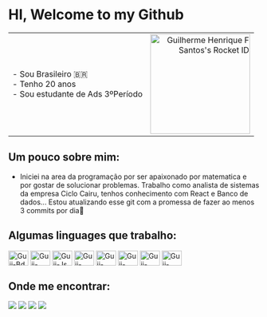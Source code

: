 # HI, Welcome to my Github 

<table width="100%" border="0">
  <tr>
    <td style="vertical-align: middle;">
      - Sou Brasileiro 🇧🇷 <br>
      - Tenho 20 anos <br>
      - Sou estudante de Ads 3ºPeríodo
    </td>
    <td style="text-align: right; vertical-align: middle;">
      <a href="https://app.rocketseat.com.br/me/guiihenriiq"><img src="https://app.rocketseat.com.br/api/rocketid/share?slug=guiihenriiq&type=card" width="200" alt="Guilherme Henrique F Santos's Rocket ID"/></a>
    </td>
  </tr>
</table>

##

## Um pouco sobre mim:
- Iniciei na area da programação por ser apaixonado por matematica e por gostar de solucionar problemas. Trabalho como analista de sistemas da empresa Ciclo Cairu, tenhos conhecimento com React e Banco de dados... Estou atualizando esse git com a promessa de fazer ao menos 3 commits por dia🚦	

##

## Algumas linguages que trabalho: 
<div>
  <img align="center" alt="Guii-Bd" height="30" width="40" src="https://cdn.jsdelivr.net/gh/devicons/devicon@latest/icons/sqldeveloper/sqldeveloper-original.svg" />
  <img align="center" alt="Guii-Node" height="30" width="40" src="https://cdn.jsdelivr.net/gh/devicons/devicon@latest/icons/nodejs/nodejs-original-wordmark.svg" />
  <img align="center" alt="Guii-Js" height="30" width="40" src="https://cdn.jsdelivr.net/gh/devicons/devicon@latest/icons/javascript/javascript-original.svg"/>
  <img align="center" alt="Guii-Html" height="30" width="40" src="https://cdn.jsdelivr.net/gh/devicons/devicon@latest/icons/html5/html5-original.svg" />
  <img align="center" alt="Guii-Css" height="30" width="40" src="https://cdn.jsdelivr.net/gh/devicons/devicon@latest/icons/css3/css3-original.svg" />
  <img align="center" alt="Guii-Vue" height="30" width="40" src="https://cdn.jsdelivr.net/gh/devicons/devicon@latest/icons/vuejs/vuejs-original.svg" />
  <img align="center" alt="Guii-Vue" height="30" width="40" src="https://cdn.jsdelivr.net/gh/devicons/devicon@latest/icons/quasar/quasar-original-wordmark.svg" />
  <img align="center" alt="Guii-Vue" height="30" width="40" src="https://cdn.jsdelivr.net/gh/devicons/devicon@latest/icons/linux/linux-original.svg"/>
</div>

## Onde me encontrar: 
<div> 
  <a href="https://www.instagram.com/guii.henriiq/#" target="_blank"><img src="https://img.shields.io/badge/-Instagram-%23E4405F?style=for-the-badge&logo=instagram&logoColor=white" target="_blank"></a>
  <a href="https://discord.com/channels/@me" target="_blank"><img src="https://img.shields.io/badge/Discord-7289DA?style=for-the-badge&logo=discord&logoColor=white" target="_blank"></a> 
  <a href="mailto:henri3985@gmail.com"><img src="https://img.shields.io/badge/-Gmail-%23333?style=for-the-badge&logo=gmail&logoColor=white" target="_blank"></a>
  <a href="" target="_blank"><img src="https://img.shields.io/badge/-LinkedIn-%230077B5?style=for-the-badge&logo=linkedin&logoColor=white" target="_blank"></a> 
</div>
